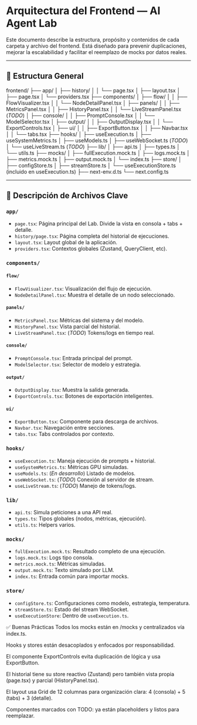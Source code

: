 # Arquitectura del Frontend — AI Agent Lab

Este documento describe la estructura, propósito y contenidos de cada carpeta y archivo del frontend. Está diseñado para prevenir duplicaciones, mejorar la escalabilidad y facilitar el reemplazo de mocks por datos reales.

---

## 📁 Estructura General

frontend/
├── app/
│   ├── history/
│   │   └── page.tsx
│   ├── layout.tsx
│   ├── page.tsx
│   └── providers.tsx
├── components/
│   ├── flow/
│   │   ├── FlowVisualizer.tsx
│   │   └── NodeDetailPanel.tsx
│   ├── panels/
│   │   ├── MetricsPanel.tsx
│   │   ├── HistoryPanel.tsx
│   │   └── LiveStreamPanel.tsx  (*TODO*)
│   ├── console/
│   │   ├── PromptConsole.tsx
│   │   └── ModelSelector.tsx
│   ├── output/
│   │   ├── OutputDisplay.tsx
│   │   └── ExportControls.tsx
│   ├── ui/
│   │   ├── ExportButton.tsx
│   │   ├── Navbar.tsx
│   │   └── tabs.tsx
├── hooks/
│   ├── useExecution.ts
│   ├── useSystemMetrics.ts
│   ├── useModels.ts
│   ├── useWebSocket.ts  (*TODO*)
│   └── useLiveStream.ts (*TODO*)
├── lib/
│   ├── api.ts
│   ├── types.ts
│   └── utils.ts
├── mocks/
│   ├── fullExecution.mock.ts
│   ├── logs.mock.ts
│   ├── metrics.mock.ts
│   ├── output.mock.ts
│   └── index.ts
├── store/
│   ├── configStore.ts
│   ├── streamStore.ts
│   └── useExecutionStore.ts (incluido en useExecution.ts)
├── next-env.d.ts
└── next.config.ts

---

## 📄 Descripción de Archivos Clave

### `app/`
- `page.tsx`: Página principal del Lab. Divide la vista en consola + tabs + detalle.
- `history/page.tsx`: Página completa del historial de ejecuciones.
- `layout.tsx`: Layout global de la aplicación.
- `providers.tsx`: Contextos globales (Zustand, QueryClient, etc).

### `components/`

#### `flow/`
- `FlowVisualizer.tsx`: Visualización del flujo de ejecución.
- `NodeDetailPanel.tsx`: Muestra el detalle de un nodo seleccionado.

#### `panels/`
- `MetricsPanel.tsx`: Métricas del sistema y del modelo.
- `HistoryPanel.tsx`: Vista parcial del historial.
- `LiveStreamPanel.tsx`: (*TODO*) Tokens/logs en tiempo real.

#### `console/`
- `PromptConsole.tsx`: Entrada principal del prompt.
- `ModelSelector.tsx`: Selector de modelo y estrategia.

#### `output/`
- `OutputDisplay.tsx`: Muestra la salida generada.
- `ExportControls.tsx`: Botones de exportación inteligentes.

#### `ui/`
- `ExportButton.tsx`: Componente para descarga de archivos.
- `Navbar.tsx`: Navegación entre secciones.
- `tabs.tsx`: Tabs controlados por contexto.

### `hooks/`
- `useExecution.ts`: Maneja ejecución de prompts + historial.
- `useSystemMetrics.ts`: Métricas GPU simuladas.
- `useModels.ts`: (*En desarrollo*) Listado de modelos.
- `useWebSocket.ts`: (*TODO*) Conexión al servidor de stream.
- `useLiveStream.ts`: (*TODO*) Manejo de tokens/logs.

### `lib/`
- `api.ts`: Simula peticiones a una API real.
- `types.ts`: Tipos globales (nodos, métricas, ejecución).
- `utils.ts`: Helpers varios.

### `mocks/`
- `fullExecution.mock.ts`: Resultado completo de una ejecución.
- `logs.mock.ts`: Logs tipo consola.
- `metrics.mock.ts`: Métricas simuladas.
- `output.mock.ts`: Texto simulado por LLM.
- `index.ts`: Entrada común para importar mocks.

### `store/`
- `configStore.ts`: Configuraciones como modelo, estrategia, temperatura.
- `streamStore.ts`: Estado del stream WebSocket.
- `useExecutionStore`: Dentro de `useExecution.ts`.



✅ Buenas Prácticas
Todos los mocks están en /mocks y centralizados vía index.ts.

Hooks y stores están desacoplados y enfocados por responsabilidad.

El componente ExportControls evita duplicación de lógica y usa ExportButton.

El historial tiene su store reactivo (Zustand) pero también vista propia (page.tsx) y parcial (HistoryPanel.tsx).

El layout usa Grid de 12 columnas para organización clara: 4 (consola) + 5 (tabs) + 3 (detalle).

Componentes marcados con TODO: ya están placeholders y listos para reemplazar.